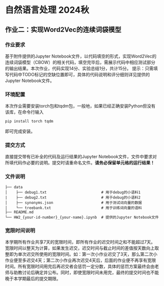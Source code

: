 # 自然语言处理 2024秋

## 作业二：实现Word2Vec的连续词袋模型

### 作业要求

基于附件提供的Jupyter Notebook文件，以代码填空的形式，实现Word2Vec的连续词袋模型（CBOW）的相关代码，填空完毕后，需展示代码中相应测试部分的输出结果。本次作业，代码实现14分、实验总结1分，共计15分。
提示：只需填写代码中TODO标记的空缺位置即可，具体的代码说明和评分细则详见提供的Jupyter Notebook文件。

### 环境配置

本次作业需要安装torch包和tqdm包，一般地，如果已经正确安装Python但没有该库，在命令行输入

```sh
pip install torch tqdm
```

即可完成安装。

### 提交方式

直接提交带有已补全的代码及运行结果的Jupyter Notebook文件，文件中要求对所填代码作必要的说明。提交时请重命名文件。**请务必保留单元格的运行结果！**

### 文件说明

```
├── data
│    ├── debug1.txt                         # 用于debug的小语料1
|    ├── debug2.txt                         # 用于debug的小语料2
│    ├── synonyms.json                      # 用于测试词向量的数据
│    └── treebank.txt                       # 用于训练词向量的语料
├── README.md
└── HW2_{your-id-number}_{your-name}.ipynb  # 提供的Jupyter Notebook文件
```

### 宽限时间说明

本学期所有作业共享7天的宽限时间，即所有作业的迟交时间之和不能超过7天。宽限时间以整天为计算，如果发生迟交，迟交时间与截止时间的差值按天数向上取整即为单次迟交所使用的宽限时间。如：第一次小作业迟交了3天，那么第二次小作业便至多迟交4天；第二次小作业再次迟交4天后，后面的作业便不再享有宽限时间。所有宽限时间用完后再迟交者会惩罚一定分数，具体的惩罚方案最终会由老师与助教讨论后确定并公布。同时，即使宽限时间未用完，最终的提交时间也不能晚于本学期最后的提交期限。